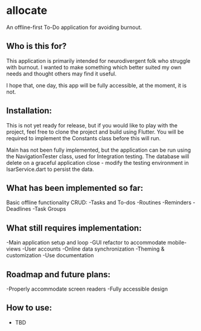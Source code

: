 # allocate

An offline-first To-Do application for avoiding burnout.

## Who is this for?

This application is primarily intended for neurodivergent folk who struggle with burnout. I wanted
to make
something which better suited my own needs and thought others may find it useful.

I hope that, one day, this app will be fully accessible, at the moment, it is not.

## Installation:

This is not yet ready for release, but if you would like to play with the project,
feel free to clone the project and build using Flutter. You will be required to implement the
Constants class before this will run.

Main has not been fully implemented, but the application can be run using
the NavigationTester class, used for Integration testing. The database will delete on a graceful
application close - modify the testing environment in IsarService.dart to persist the data.

## What has been implemented so far:

Basic offline functionality CRUD:
-Tasks and To-dos
-Routines
-Reminders
-Deadlines
-Task Groups

## What still requires implementation:

-Main application setup and loop
-GUI refactor to accommodate mobile-views
-User accounts
-Online data synchronization
-Theming & customization
-Use documentation

## Roadmap and future plans:

-Properly accommodate screen readers
-Fully accessible design

## How to use:

- TBD

[//]: # (## Getting Started)

[//]: # ()

[//]: # (This project is a starting point for a Flutter application.)

[//]: # ()

[//]: # (A few resources to get you started if this is your first Flutter project:)

[//]: # ()

[//]: # (- [Lab: Write your first Flutter app]&#40;https://docs.flutter.dev/get-started/codelab&#41;)

[//]: # (- [Cookbook: Useful Flutter samples]&#40;https://docs.flutter.dev/cookbook&#41;)

[//]: # ()

[//]: # (For help getting started with Flutter development, view the)

[//]: # ([online documentation]&#40;https://docs.flutter.dev/&#41;, which offers tutorials,)

[//]: # (samples, guidance on mobile development, and a full API reference.)
